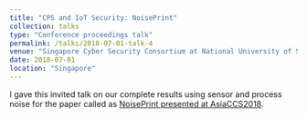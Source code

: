 ```yaml
---
title: "CPS and IoT Security: NoisePrint"
collection: talks
type: "Conference proceedings talk"
permalink: /talks/2018-07-01-talk-4
venue: "Singapore Cyber Security Consortium at National University of Singapore"
date: 2018-07-01
location: "Singapore"
---
```


I gave this invited talk on our complete results using sensor and process noise for the paper called as [NoisePrint presented at AsiaCCS2018](https://dl.acm.org/doi/abs/10.1145/3196494.3196532). 